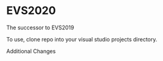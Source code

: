 # EVS2020
The successor to EVS2019

To use, clone repo into your visual studio projects directory.

Additional Changes
